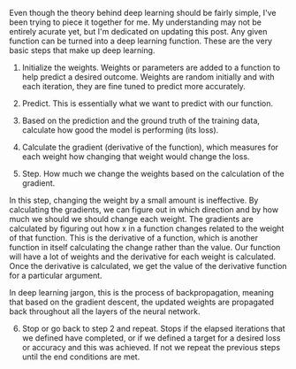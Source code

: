 Even though the theory behind deep learning should be fairly simple, I've been trying to piece it together for me. My understanding may not be entirely acurate yet, but I'm dedicated on updating this post. Any given function can be turned into a deep learning function. These are the very basic steps that make up deep learning.

1. Initialize the weights. Weights or parameters are added to a function to help predict a desired outcome. Weights are random initially and with each iteration, they are fine tuned to predict more accurately.

2. Predict. This is essentially what we want to predict with our function.

3. Based on the prediction and the ground truth of the training data, calculate how good the model is performing (its loss).

4. Calculate the gradient (derivative of the function), which measures for each weight how changing that weight would change the loss.

5. Step. How much we change the weights based on the calculation of the gradient.

In this step, changing the weight by a small amount is ineffective. By calculating the gradients, we can figure out in which direction and by how much we should we should change each weight. The gradients are calculated by figuring out how x in a function changes related to the weight of that function. This is the derivative of a function, which is another function in itself calculating the change rather than the value. Our function will have a lot of weights and the derivative for each weight is calculated. Once the derivative is calculated, we get the value of the derivative function for a particular argument.

In deep learning jargon, this is the process of backpropagation, meaning that based on the gradient descent, the updated weights are propagated back throughout all the layers of the neural network.

6. Stop or go back to step 2 and repeat. Stops if the elapsed iterations that we defined have completed, or if we defined a target for a desired loss or accuracy and this was achieved. If not we repeat the previous steps until the end conditions are met.


